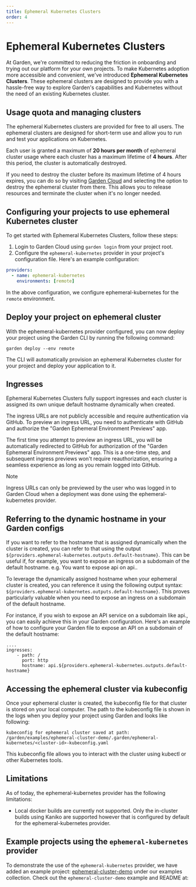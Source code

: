 ```yaml
---
title: Ephemeral Kubernetes Clusters
order: 4
---
```


# Ephemeral Kubernetes Clusters

At Garden, we're committed to reducing the friction in onboarding and trying out our platform for your own projects. To make Kubernetes adoption more accessible and convenient, we've introduced **Ephemeral Kubernetes Clusters**. These ephemeral clusters are designed to provide you with a hassle-free way to explore Garden's capabilities and Kubernetes without the need of an existing Kubernetes cluster.

## Usage quota and managing clusters

The ephemeral Kubernetes clusters are provided for free to all users. The ephemeral clusters are designed for short-term use and allow you to run and test your applications on Kubernetes.

Each user is granted a maximum of **20 hours per month** of ephemeral cluster usage where each cluster has a maximum lifetime of **4 hours**. After this period, the cluster is automatically destroyed.

If you need to destroy the cluster before its maximum lifetime of 4 hours expires, you can do so by visiting [Garden Cloud](https://app.garden.io) and selecting the option to destroy the ephemeral cluster from there. This allows you to release resources and terminate the cluster when it's no longer needed.

## Configuring your projects to use ephemeral Kubernetes cluster

To get started with Ephemeral Kubernetes Clusters, follow these steps:

1. Login to Garden Cloud using `garden login` from your project root.
2. Configure the `ephemeral-kubernetes` provider in your project's configuration file. Here's an example configuration:

```yaml
providers:
  - name: ephemeral-kubernetes
    environments: [remote]

```
In the above configuration, we configure ephemeral-kubernetes for the `remote` environment.

## Deploy your project on ephemeral cluster

With the ephemeral-kubernetes provider configured, you can now deploy your project using the Garden CLI by running the following command:

```
garden deploy --env remote
```

The CLI will automatically provision an ephemeral Kubernetes cluster for your project and deploy your application to it.

## Ingresses

Ephemeral Kubernetes Clusters fully support ingresses and each cluster is assigned its own unique default hostname dynamically when created.

The ingress URLs are not publicly accessible and require authentication via GitHub. To preview an ingress URL, you need to authenticate with GitHub and authorize the "Garden Ephemeral Environment Previews" app.

The first time you attempt to preview an ingress URL, you will be automatically redirected to GitHub for authorization of the "Garden Ephemeral Environment Previews" app. This is a one-time step, and subsequent ingress previews won't require reauthorization, ensuring a seamless experience as long as you remain logged into GitHub.

> [!NOTE]
> Ingress URLs can only be previewed by the user who was logged in to Garden Cloud when a deployment was done using the ephemeral-kubernetes provider.

## Referring to the dynamic hostname in your Garden configs

If you want to refer to the hostname that is assigned dynamically when the cluster is created, you can refer to that using the output `${providers.ephemeral-kubernetes.outputs.default-hostname}`. This can be useful if, for example, you want to expose an ingress on a subdomain of the default hostname. e.g. You want to expose api on api.<default-hostname>.

To leverage the dynamically assigned hostname when your ephemeral cluster is created, you can reference it using the following output syntax: `${providers.ephemeral-kubernetes.outputs.default-hostname}`. This proves particularly valuable when you need to expose an ingress on a subdomain of the default hostname.

For instance, if you wish to expose an API service on a subdomain like api.<default-hostname>, you can easily achieve this in your Garden configuration. Here's an example of how to configure your Garden file to expose an API on a subdomain of the default hostname:

```
....
ingresses:
    - path: /
      port: http
      hostname: api.${providers.ephemeral-kubernetes.outputs.default-hostname}
```

## Accessing the ephemeral cluster via kubeconfig

Once your ephemeral cluster is created, the kubeconfig file for that cluster is stored on your local computer. The path to the kubeconfig file is shown in the logs when you deploy your project using Garden and looks like following:
```
kubeconfig for ephemeral cluster saved at path: /garden/examples/ephemeral-cluster-demo/.garden/ephemeral-kubernetes/<cluster-id>-kubeconfig.yaml
```

This kubeconfig file allows you to interact with the cluster using kubectl or other Kubernetes tools.

## Limitations

As of today, the ephemeral-kubernetes provider has the following limitations:

- Local docker builds are currently not supported. Only the in-cluster builds using Kaniko are supported however that is configured by default for the ephemeral-kubernetes provider.

## Example projects using the `ephemeral-kubernetes` provider

To demonstrate the use of the `ephemeral-kubernetes` provider, we have added an example project: [ephemeral-cluster-demo](https://github.com/garden-io/garden/tree/main/examples) under our examples collection. Check out the `ephemeral-cluster-demo` example and README at:
<!-- todo add example link once example is merged: https://github.com/garden-io/garden/tree/main/examples/ephemeral-cluster-demo -->


